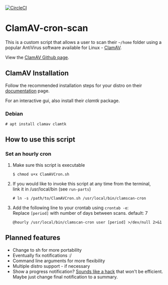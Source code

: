 [![CircleCI](https://circleci.com/gh/DallasO/ClamAV-cron-scan.svg?style=svg)](https://circleci.com/gh/DallasO/ClamAV-cron-scan)
# ClamAV-cron-scan

This is a custom script that allows a user to scan their `~/home` folder using a popular AntiVirus software available for Linux - [ClamAV](https://www.clamav.net/).

View the [ClamAV Github page](https://www.clamav.net/).

## ClamAV Installation

Follow the recommended installation steps for your distro on their [documentation](https://www.clamav.net/documents/installing-clamav) page.

For an interactive gui, also install their *clamtk* package.

### Debian
`# apt install clamav clamtk`

## How to use this script

### Set an hourly cron

<!-- language-all: bash -->

1. Make sure this script is executable

       $ chmod u+x ClamAVCron.sh

2. If you would like to invoke this script at any time from the terminal,  
link it in /usr/local/bin (see `run-parts`)

       # ln -s /path/to/ClamAVCron.sh /usr/local/bin/clamscan-cron

3. Add the following line to your crontab using `crontab -e`:  
Replace `[period]` with number of days between scans. default: 7

       @hourly /usr/local/bin/clamscan-cron user [period] >/dev/null 2>&1

## Planned features
* Change to sh for more portability
* Eventually fix notifications :/
* Command line arguments for more flexibility
* Multiple distro support - if necessary
* Show a progress notification? [Sounds like a hack](https://serverfault.com/q/759972) that won't be efficient. Maybe just change final notification to a summary.
